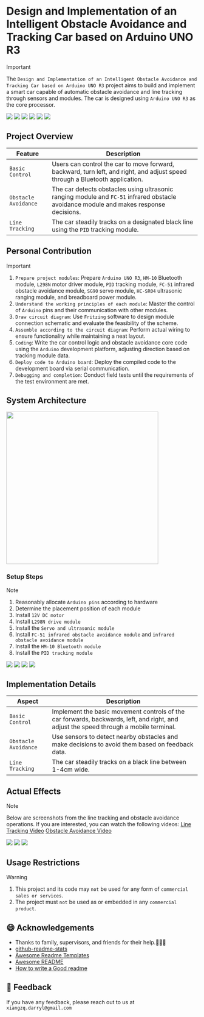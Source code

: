 # Design and Implementation of an Intelligent Obstacle Avoidance and Tracking Car based on Arduino UNO R3
> [!IMPORTANT]
> The `Design and Implementation of an Intelligent Obstacle Avoidance and Tracking Car based on Arduino UNO R3` project aims to build and implement a smart car capable of automatic obstacle avoidance and line tracking through sensors and modules. The car is designed using `Arduino UNO R3` as the core processor.

<div align="left">
  <img src="https://img.shields.io/badge/-Arduino-blue.svg">
  <img src="https://img.shields.io/badge/-UNO R3-green.svg">
  <img src="https://img.shields.io/badge/-Bluetooth-orange.svg">
  <img src="https://img.shields.io/badge/-PID-purple.svg">
  <img src="https://img.shields.io/badge/-HC--SR04-yellow.svg">
  <img src="https://img.shields.io/badge/-C++-red.svg">
</div>

## Project Overview

| Feature      | Description                                                                |
|--------------|----------------------------------------------------------------------------|
| `Basic Control`     | Users can control the car to move forward, backward, turn left, and right, and adjust speed through a Bluetooth application.      |
| `Obstacle Avoidance`     | The car detects obstacles using ultrasonic ranging module and `FC-51` infrared obstacle avoidance module and makes response decisions.    |
| `Line Tracking`   | The car steadily tracks on a designated black line using the `PID` tracking module.                         |

## Personal Contribution

> [!IMPORTANT]
> 1. `Prepare project modules`: Prepare `Arduino UNO R3`, `HM-10` Bluetooth module, `L298N` motor driver module, `PID` tracking module, `FC-51` infrared obstacle avoidance module, `SG90` servo module, `HC-SR04` ultrasonic ranging module, and breadboard power module.
> 2. `Understand the working principles of each module`: Master the control of `Arduino` pins and their communication with other modules.
> 3. `Draw circuit diagram`: Use `Fritzing` software to design module connection schematic and evaluate the feasibility of the scheme.
> 4. `Assemble according to the circuit diagram`: Perform actual wiring to ensure functionality while maintaining a neat layout.
> 5. `Coding`: Write the car control logic and obstacle avoidance core code using the `Arduino` development platform, adjusting direction based on tracking module data.
> 6. `Deploy code to Arduino board`: Deploy the compiled code to the development board via serial communication.
> 7. `Debugging and completion`: Conduct field tests until the requirements of the test environment are met.

## System Architecture
<div align="left">
  <img src="https://github.com/user-attachments/assets/aba354b4-98b7-465a-967d-72d918e678cd" height="400">
</div>

### Setup Steps
> [!NOTE]
> 1. Reasonably allocate `Arduino pins` according to hardware
> 2. Determine the placement position of each module
> 3. Install `12V DC motor`
> 4. Install `L298N drive module`
> 5. Install the `Servo and ultrasonic module`
> 6. Install `FC-51 infrared obstacle avoidance module` and `infrared obstacle avoidance module`
> 7. Install the `HM-10 Bluetooth module`
> 8. Install the `PID tracking module` 
<div align="left">
  <img src="https://github.com/user-attachments/assets/1873aaed-6bf0-46ff-85a6-03af2d93f773" >
  <img src="https://github.com/user-attachments/assets/d6e0e185-c989-47f9-983e-d78a9180372f" >
  <img src="https://github.com/user-attachments/assets/bbab2c90-b81d-4829-8203-665c57c1c1f0" >
  <img src="https://github.com/user-attachments/assets/f9402b27-b454-4b2a-bc45-abcbc14f8e3f" >
</div>


## Implementation Details
| Aspect           | Description                                                                |
|-----------------|----------------------------------------------------------------------------|
| `Basic Control`     | Implement the basic movement controls of the car forwards, backwards, left, and right, and adjust the speed through a mobile terminal.  |
| `Obstacle Avoidance`     | Use sensors to detect nearby obstacles and make decisions to avoid them based on feedback data.         |
| `Line Tracking`     | The car steadily tracks on a black line between 1-4cm wide.                                                   |

## Actual Effects
> [!NOTE]
> Below are screenshots from the line tracking and obstacle avoidance operations.
> If you are interested, you can watch the following videos:
> [Line Tracking Video](https://github.com/DarrylXzq/Arduino/blob/main/TrackingVideo.mp4)
> [Obstacle Avoidance Video](https://github.com/DarrylXzq/Arduino/blob/main/ObstacleAvoidanceVideo.mp4)
<div align="left">
  <img src="https://github.com/user-attachments/assets/8b6cc3d5-2ca0-49a2-80c5-c421be48034a" >
  <img src="https://github.com/user-attachments/assets/ff5f3b77-7562-4ead-a903-2fbe7da476dc" >
  <img src="https://github.com/user-attachments/assets/ba34bc65-df78-4854-80c6-b2a23cdec03e" >
</div>

## Usage Restrictions
> [!WARNING]
> 1. This project and its code may `not` be used for any form of `commercial sales or services`.
> 2. The project must `not` be used as or embedded in any `commercial product`.

## 😄 Acknowledgements

 - Thanks to family, supervisors, and friends for their help.👋👋👋
 - [github-readme-stats](https://github.com/anuraghazra/github-readme-stats/blob/master/readme.md)
 - [Awesome Readme Templates](https://awesomeopensource.com/project/elangosundar/awesome-README-templates)
 - [Awesome README](https://github.com/matiassingers/awesome-readme)
 - [How to write a Good readme](https://bulldogjob.com/news/449-how-to-write-a-good-readme-for-your-github-project)

## 👋 Feedback

If you have any feedback, please reach out to us at `xiangzq.darryl@gmail.com`
